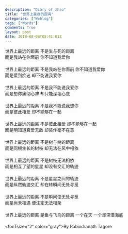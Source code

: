 ```yaml
---
description: "Diary of zhao"
title: "世界上最远的距离"
categories: ["Weblog"]
tags: ["Words"]
comments: True
layout: post 
date: 2018-08-08T08:41:01Z
---
```

世界上最远的距离 不是生与死的距离     
而是我站在你面前 你不知道我爱你     
　　　　    
世界上最远的距离 不是我站在你面前 你不知道我爱你     
而是爱到痴迷 却不能说我爱你     
　　　　    
世界上最远的距离 不是我不能说我爱你     
而是想你痛彻心脾 却只能深埋心底     
　　　　    
世界上最远的距离 不是我不能说我想你     
而是彼此相爱 却不能够在一起     
　　　　    
世界上最远的距离 不是彼此相爱 却不能够在一起     
而是明知道真爱无敌 却装作毫不在意     
　　　　    
世界上最远的距离 不是树与树的距离     
而是同根生长的树枝 却无法在风中相依     
　　　　    
世界上最远的距离 不是树枝无法相依     
而是相互了望的星星 却没有交汇的轨迹     
　　　　    
世界上最远的距离 不是星星之间的轨迹     
而是纵然轨迹交汇 却在转瞬间无处寻觅     
　　　　    
世界上最远的距离 不是瞬间便无处寻觅     
而是尚未相遇 便注定无法相聚     
　　　　    
世界上最远的距离 是鱼与飞鸟的距离 一个在天 一个却深潜海底     
　　　　    
<fonTsize="2" color="gray">By Rabindranath Tagore </font>